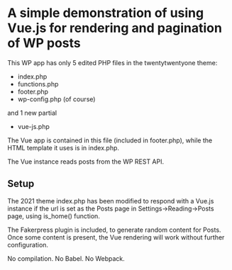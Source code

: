 # A simple demonstration of using Vue.js for rendering and pagination of WP posts

This WP app has only 5 edited PHP files in the twentytwentyone theme:

- index.php
- functions.php
- footer.php
- wp-config.php (of course)

and 1 new partial

- vue-js.php

The Vue app is contained in this file (included in footer.php), while the HTML template it uses is in index.php. 

The Vue instance reads posts from the WP REST API.

## Setup

The 2021 theme index.php has been modified to respond with a Vue.js instance if the url is set as the Posts page in Settings->Reading->Posts page, using is_home() function.

The Fakerpress plugin is included, to generate random content for Posts. Once some content is present, the Vue rendering will work without further configuration.

No compilation. No Babel. No Webpack.
